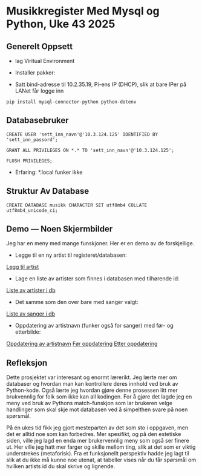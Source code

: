 # Musikkregister Med Mysql og Python, Uke 43 2025

## Generelt Oppsett

- lag Viritual Environment

- Installer pakker:

- Satt bind-adresse til 10.2.35.19, Pi-ens IP (DHCP), slik at bare IPer på LANet får logge inn

``pip install mysql-connector-python python-dotenv``

## Databasebruker

```
CREATE USER 'sett_inn_navn'@'10.3.124.125' IDENTIFIED BY 'sett_inn_passord';

GRANT ALL PRIVILEGES ON *.* TO 'sett_inn_navn'@'10.3.124.125';

FLUSH PRIVILEGES;
```

- Erfaring: *.local funker ikke

## Struktur Av Database

``CREATE DATABASE musikk CHARACTER SET utf8mb4 COLLATE utf8mb4_unicode_ci;``

## Demo — Noen Skjermbilder

Jeg har en meny med mange funskjoner. Her er en demo av de forskjellige.

* Legge til en ny artist til registeret/databasen:

[Legg til artist](./media/legg_til_artist.png)

* Lage en liste av artister som finnes i databasen med tilhørende id:

[Liste av artister i db](./media/liste_artister.png)

* Det samme som den over bare med sanger valgt:

[Liste av sanger i db](./media/liste_sanger.png)

* Oppdatering av artistnavn (funker også for sanger) med før- og etterbilde:

[Oppdatering av artistnavn](./media/oppdatere.png)
[Før oppdatering](./media/foer_oppdatering.png)
[Etter oppdatering](./media/foer_oppdatering.png)

## Refleksjon

Dette prosjektet var interesant og enormt lærerikt. Jeg lærte mer om databaser og hvordan man kan kontrollere deres innhold ved bruk av Python-kode. Også lærte jeg hvordan gjøre denne prosessen litt mer brukvennlig for folk som ikke kan all kodingen. For å gjøre det lagde jeg en meny ved bruk av Pythons match-funskjon som lar brukeren velge handlinger som skal skje mot databasen ved å simpelthen svare på noen spørsmål. 

På én ukes tid fikk jeg gjort mesteparten av det som sto i oppgaven, men det er alltid noe som kan forbedres. Mer spesifikt, og på den estetiske siden, ville jeg lagd en enda mer brukervennlig meny som også ser finere ut. Her ville jeg hatt mer farger og skille mellom ting, slik at det som er viktig understrekes (metaforisk). Fra et funksjonellt perspektiv hadde jeg lagt til slik at du ikke må kunne noe utenat, at tabeller vises når du får spørsmål om hvilken artists id du skal skrive og lignende.